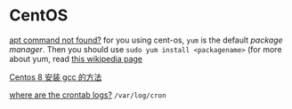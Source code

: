 # CentOS

[apt command not found?](https://unix.stackexchange.com/questions/33688/installing-git-sudo-apt-get-command-not-found) for you using cent-os, `yum` is the default _package manager_. Then you should use `sudo yum install <packagename>` (for more about yum, read [this wikipedia page](https://en.wikipedia.org/wiki/Yum_(software))

[Centos 8 安装 gcc 的方法](https://www.cnblogs.com/dyd168/p/14603495.html)

[where are the crontab logs?](https://unix.stackexchange.com/questions/176229/where-to-find-the-crontab-logs-in-centos) `/var/log/cron`
